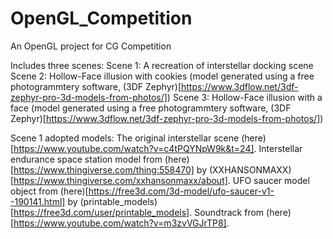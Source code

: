 # OpenGL_Competition
An OpenGL project for CG Competition

Includes three scenes:
Scene 1: A recreation of interstellar docking scene
Scene 2: Hollow-Face illusion with cookies (model generated using a free photogrammtery software, (3DF Zephyr)[https://www.3dflow.net/3df-zephyr-pro-3d-models-from-photos/])
Scene 3: Hollow-Face illusion with a face (model generated using a free photogrammtery software, (3DF Zephyr)[https://www.3dflow.net/3df-zephyr-pro-3d-models-from-photos/])

Scene 1 adopted models:
The original interstellar scene (here)[https://www.youtube.com/watch?v=c4tPQYNpW9k&t=24].
Interstellar endurance space station model from (here)[https://www.thingiverse.com/thing:558470] by (XXHANSONMAXX)[https://www.thingiverse.com/xxhansonmaxx/about].
UFO saucer model object from (here)[https://free3d.com/3d-model/ufo-saucer-v1--190141.html] by (printable_models)[https://free3d.com/user/printable_models].
Soundtrack from (here)[https://www.youtube.com/watch?v=m3zvVGJrTP8].
